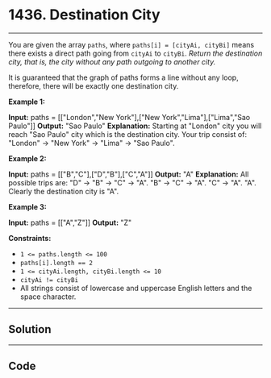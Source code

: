 # 1436. Destination City

---

You are given the array `paths`, where `paths[i] = [cityAi, cityBi]` means there exists a direct path going from `cityAi` to `cityBi`. _Return the destination city, that is, the city without any path outgoing to another city._

It is guaranteed that the graph of paths forms a line without any loop, therefore, there will be exactly one destination city.

 

**Example 1:**


**Input:** paths = [["London","New York"],["New York","Lima"],["Lima","Sao Paulo"]]
**Output:** "Sao Paulo" 
**Explanation:** Starting at "London" city you will reach "Sao Paulo" city which is the destination city. Your trip consist of: "London" -> "New York" -> "Lima" -> "Sao Paulo".


**Example 2:**


**Input:** paths = [["B","C"],["D","B"],["C","A"]]
**Output:** "A"
**Explanation:** All possible trips are: 
"D" -> "B" -> "C" -> "A". 
"B" -> "C" -> "A". 
"C" -> "A". 
"A". 
Clearly the destination city is "A".


**Example 3:**


**Input:** paths = [["A","Z"]]
**Output:** "Z"


 

**Constraints:**

  * `1 <= paths.length <= 100`
  * `paths[i].length == 2`
  * `1 <= cityAi.length, cityBi.length <= 10`
  * `cityAi != cityBi`
  * All strings consist of lowercase and uppercase English letters and the space character.

---

## Solution



---

## Code
```python


```